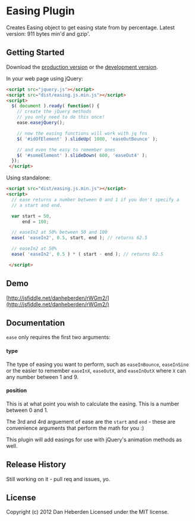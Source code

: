 # Easing Plugin

Creates Easing object to get easing state from by percentage. Latest
version: 911 bytes min'd and gzip'.

## Getting Started
Download the [production version][min] or the [development version][max].

[min]: https://raw.github.com/danheberden/easing.js/master/dist/easing.js.min.js
[max]: https://raw.github.com/danheberden/easing.js/master/dist/easing.js.js

In your web page using jQuery:

```html
<script src="jquery.js"></script>
<script src="dist/easing.js.min.js"></script>
<script>
  $( document ).ready( function() {
    // create the jQuery methods
    // you only need to do this once!
    ease.easejQuery();

    // now the easing functions will work with jq fns
    $( '#idOfElement' ).slideUp( 1000, 'easeOutBounce' );

    // and even the easy to remember ones
    $( '#someElement' ).slideDown( 600, 'easeOut4' );
  });
 </script>
```

Using standalone:

```html
<script src="dist/easing.js.min.js"></script>
<script>
  // ease returns a number between 0 and 1 if you don't specify a
  // a start and end.

  var start = 50,
      end = 100;

  // easeIn2 at 50% between 50 and 100
  ease( 'easeIn2', 0.5, start, end ); // returns 62.5

  // easeIn2 at 50%
  ease( 'easeIn2', 0.5 ) * ( start - end ); // returns 62.5

 </script>
```
## Demo

[http://jsfiddle.net/danheberden/rWGm2/](http://jsfiddle.net/danheberden/rWGm2/)

## Documentation

`ease` only requires the first two arguments:

#### type

The type of easing you want to perform, such as `easeInBounce`,
`easeInSine` or the easier to remember `easeInX`, `easeOutX`, and
`easeInOutX` where `X` can any number between 1 and 9.

#### position

This is at what point you wish to calculate the easing. This is a number
between 0 and 1.

The 3rd and 4rd arguement of ease are the `start` and `end` - these are
convenience arguments that perform the math for you :)

This plugin will add easings for use with jQuery's animation methods as
well.


## Release History
Still working on it - pull req and issues, yo.

## License
Copyright (c) 2012 Dan Heberden
Licensed under the MIT license.
